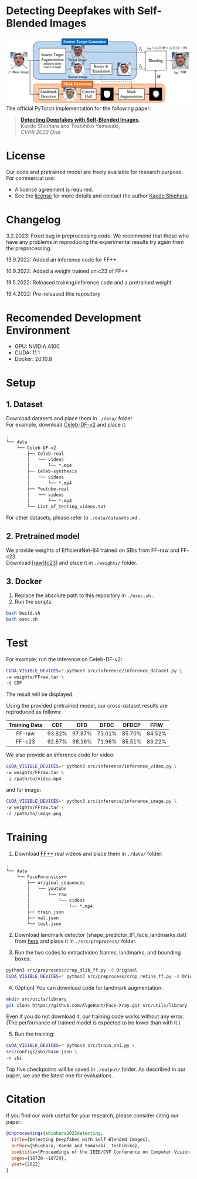 # Detecting Deepfakes with Self-Blended Images
![Overview](overview.png)  
The official PyTorch implementation for the following paper: 
> [**Detecting Deepfakes with Self-Blended Images**](https://arxiv.org/abs/2204.08376),  
> Kaede Shiohara and Toshihiko Yamasaki,  
> *CVPR 2022 Oral*


# License
Our code and pretrained model are freely available for research purpose.  
For commercial use: 
- A license agreement is required. 
- See the [license](https://github.com/mapooon/SelfBlendedImages/blob/master/LICENSE) for more details and contact the author [Kaede Shiohara](mailto:shiohara@cvm.t.u-tokyo.ac.jp).


# Changelog
3.2.2023: Fixed bug in preprocessing code. We recommend that those who have any problems in reproducing the experimental results try again from the preprocessing.

13.9.2022: Added an inference code for FF++  

10.9.2022: Added a weight trained on c23 of FF++  

19.5.2022: Released training/inference code and a pretrained weight.

19.4.2022: Pre-released this repository

# Recomended Development Environment
* GPU: NVIDIA A100
* CUDA: 11.1
* Docker: 20.10.8


# Setup
## 1. Dataset
Download datasets and place them in `./data/` folder.  
For example, download [Celeb-DF-v2](https://github.com/yuezunli/celeb-deepfakeforensics) and place it:
```
.
└── data
    └── Celeb-DF-v2
        ├── Celeb-real
        │   └── videos
        │       └── *.mp4
        ├── Celeb-synthesis
        │   └── videos
        │       └── *.mp4
        ├── Youtube-real
        │   └── videos
        │       └── *.mp4
        └── List_of_testing_videos.txt
```
For other datasets, please refer to `./data/datasets.md` .


## 2. Pretrained model
We provide weights of EfficientNet-B4 trained on SBIs from FF-raw and FF-c23.  
Download [[raw](https://drive.google.com/file/d/12sLyqBp0VFwdpA-oZLdIOkOTkz_ZnIhV/view?usp=sharing)][[c23](https://drive.google.com/file/d/1X0-NYT8KPursLZZdxduRQju6E52hauV0/view?usp=sharing)] and place it in `./weights/` folder.

## 3. Docker
1. Replace the absolute path to this repository in `./exec.sh` .
2. Run the scripts:
```bash
bash build.sh
bash exec.sh
```


# Test
For example, run the inference on Celeb-DF-v2:
```bash
CUDA_VISIBLE_DEVICES=* python3 src/inference/inference_dataset.py \
-w weights/FFraw.tar \
-d CDF
```
The result will be displayed.

Using the provided pretrained model, our cross-dataset results are reproduced as follows:

Training Data | CDF | DFD | DFDC | DFDCP | FFIW
:-: | :-: | :-: | :-: | :-: | :-:
FF-raw | 93.82% | 97.87% | 73.01% | 85.70% | 84.52%
FF-c23 | 92.87% | 98.16% | 71.96% | 85.51% | 83.22%


We also provide an inference code for video:
```bash
CUDA_VISIBLE_DEVICES=* python3 src/inference/inference_video.py \
-w weights/FFraw.tar \
-i /path/to/video.mp4
```
and for image:
```bash
CUDA_VISIBLE_DEVICES=* python3 src/inference/inference_image.py \
-w weights/FFraw.tar \
-i /path/to/image.png
```

# Training
1. Download [FF++](https://github.com/ondyari/FaceForensics) real videos and place them in `./data/` folder:
```
.
└── data
    └── FaceForensics++
        ├── original_sequences
        │   └── youtube
        │       └── raw
        │           └── videos
        │               └── *.mp4
        ├── train.json
        ├── val.json
        └── test.json
```
2. Download landmark detector (shape_predictor_81_face_landmarks.dat) from [here](https://github.com/codeniko/shape_predictor_81_face_landmarks) and place it in `./src/preprocess/` folder.  

3. Run the two codes to extractvideo frames, landmarks, and bounding boxes:
```bash
python3 src/preprocess/crop_dlib_ff.py -d Original
CUDA_VISIBLE_DEVICES=* python3 src/preprocess/crop_retina_ff.py -d Original
```

4. (Option) You can download code for landmark augmentation:
```bash
mkdir src/utils/library
git clone https://github.com/AlgoHunt/Face-Xray.git src/utils/library
```
Even if you do not download it, our training code works without any error. (The performance of trained model is expected to be lower than with it.)

5. Run the training:
```bash
CUDA_VISIBLE_DEVICES=* python3 src/train_sbi.py \
src/configs/sbi/base.json \
-n sbi
```
Top five checkpoints will be saved in `./output/` folder. As described in our paper, we use the latest one for evaluations.

# Citation
If you find our work useful for your research, please consider citing our paper:
```bibtex
@inproceedings{shiohara2022detecting,
  title={Detecting Deepfakes with Self-Blended Images},
  author={Shiohara, Kaede and Yamasaki, Toshihiko},
  booktitle={Proceedings of the IEEE/CVF Conference on Computer Vision and Pattern Recognition},
  pages={18720--18729},
  year={2022}
}
```